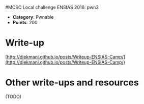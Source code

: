 #MCSC Local challenge ENSIAS 2016: pwn3

* **Category**: Pwnable <br>
* **Points**: 200 <br>

# Write-up 

[http://djekmani.github.io/posts/Writeup-ENSIAS-Camp/](http://djekmani.github.io/posts/Writeup-ENSIAS-Camp/)

# Other write-ups and resources

(TODO)